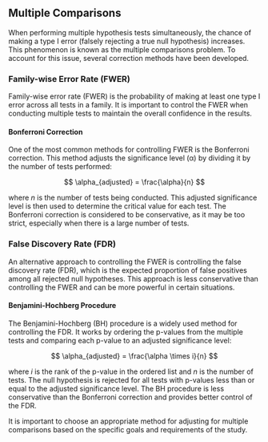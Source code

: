## Multiple Comparisons

When performing multiple hypothesis tests simultaneously, the chance of making a type I error (falsely rejecting a true null hypothesis) increases. This phenomenon is known as the multiple comparisons problem. To account for this issue, several correction methods have been developed.

### Family-wise Error Rate (FWER)

Family-wise error rate (FWER) is the probability of making at least one type I error across all tests in a family. It is important to control the FWER when conducting multiple tests to maintain the overall confidence in the results.

#### Bonferroni Correction

One of the most common methods for controlling FWER is the Bonferroni correction. This method adjusts the significance level (α) by dividing it by the number of tests performed:

$$
\alpha_{adjusted} = \frac{\alpha}{n}
$$

where $n$ is the number of tests being conducted. This adjusted significance level is then used to determine the critical value for each test. The Bonferroni correction is considered to be conservative, as it may be too strict, especially when there is a large number of tests.

### False Discovery Rate (FDR)

An alternative approach to controlling the FWER is controlling the false discovery rate (FDR), which is the expected proportion of false positives among all rejected null hypotheses. This approach is less conservative than controlling the FWER and can be more powerful in certain situations.

#### Benjamini-Hochberg Procedure

The Benjamini-Hochberg (BH) procedure is a widely used method for controlling the FDR. It works by ordering the p-values from the multiple tests and comparing each p-value to an adjusted significance level:

$$
\alpha_{adjusted} = \frac{\alpha \times i}{n}
$$

where $i$ is the rank of the p-value in the ordered list and $n$ is the number of tests. The null hypothesis is rejected for all tests with p-values less than or equal to the adjusted significance level. The BH procedure is less conservative than the Bonferroni correction and provides better control of the FDR.

It is important to choose an appropriate method for adjusting for multiple comparisons based on the specific goals and requirements of the study.

